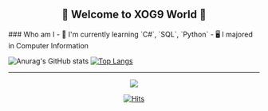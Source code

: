 <div align=center><h2>🧇 Welcome to XOG9 World 🧇</h2></div>
### Who am I
- 🎇 I'm currently learning `C#`, `SQL`, `Python`
- 🖥 I majored in Computer Information

<!-- anuraghazra/github-readme-stats 스텟 표시 // Most used Languages -->
  ![Anurag's GitHub stats](https://github-readme-stats.vercel.app/api?username=XOG9&show_icons=true&theme=graywhite)
  [![Top Langs](https://github-readme-stats.vercel.app/api/top-langs/?username=XOG9)](https://github.com/anuraghazra/github-readme-stats)

<!-- 백준 카드
<img align='right' src="http://mazassumnida.wtf/api/v2/generate_badge?boj=k_gyujin"> -->

<hr>

<!-- Shields.io 뱃지 // 방문자 카운트-->
<div align=center>
<img src="https://img.shields.io/badge/Mail-005FF9?style=flat-square&logo=Gmail&logoColor=white&link=mailto:k_gyujin@daum.net"/><br/>

[![Hits](https://hits.seeyoufarm.com/api/count/incr/badge.svg?url=https%3A%2F%2Fgithub.com%2Fgjbae1212%2Fhit-counter&count_bg=%23B22626&title_bg=%23000000&icon=&icon_color=%23E7E7E7&title=hits&edge_flat=false)](https://github.com/XOG9)
</a>
</div>
  
  
<!-- productive-box 커밋시각 통계 노출 // XOG9 token = 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 // https://gist.github.com/XOG9/e96f546de890f5fc03d3312fa74bb2ce -->

<!-- github-stats-box GitHub Status 노출 // github status = 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 // https://gist.github.com/XOG9/ec70294408866541e32ef2084826290f -->
